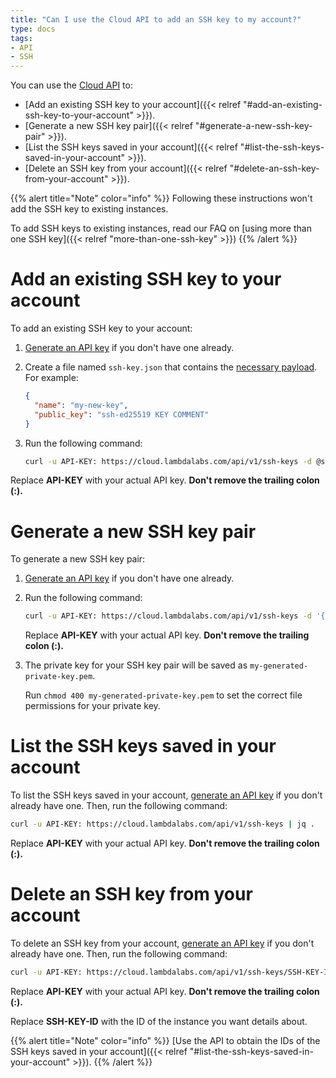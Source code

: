 ```yaml
---
title: "Can I use the Cloud API to add an SSH key to my account?"
type: docs
tags:
- API
- SSH
---
```


You can use the [Cloud API](https://cloud.lambdalabs.com/api/v1/docs) to:

- [Add an existing SSH key to your account]({{< relref "#add-an-existing-ssh-key-to-your-account" >}}).
- [Generate a new SSH key pair]({{< relref "#generate-a-new-ssh-key-pair" >}}).
- [List the SSH keys saved in your account]({{< relref "#list-the-ssh-keys-saved-in-your-account" >}}).
- [Delete an SSH key from your account]({{< relref "#delete-an-ssh-key-from-your-account" >}}).

{{% alert title="Note" color="info" %}}
Following these instructions won't add the SSH key to existing instances.

To add SSH keys to existing instances, read our FAQ on
[using more than one SSH key]({{< relref "more-than-one-ssh-key" >}})
{{% /alert %}}

# Add an existing SSH key to your account

To add an existing SSH key to your account:

1. [Generate an API key](https://cloud.lambdalabs.com/api-keys) if you don't
   have one already.

2. Create a file named `ssh-key.json` that contains the
   [necessary payload](https://cloud.lambdalabs.com/api/v1/docs#operation/launchInstance).
   For example:

   ```json
   {
     "name": "my-new-key",
     "public_key": "ssh-ed25519 KEY COMMENT"
   }
   ```

3. Run the following command:

   ```bash
   curl -u API-KEY: https://cloud.lambdalabs.com/api/v1/ssh-keys -d @ssh-key.json -H "Content-Type: application/json" | jq .
   ```

Replace **API-KEY** with your actual API key. **Don't remove the trailing
colon (:).**

# Generate a new SSH key pair

To generate a new SSH key pair:

1. [Generate an API key](https://cloud.lambdalabs.com/api-keys) if you don't
   have one already.

2. Run the following command:

   ```bash
   curl -u API-KEY: https://cloud.lambdalabs.com/api/v1/ssh-keys -d '{ "name": "my-generated-key" }' -H "Content-Type: application/json" | jq -r '.data.private_key' > my-generated-private-key.pem
   ```

   Replace **API-KEY** with your actual API key. **Don't remove the trailing
   colon (:).**

3. The private key for your SSH key pair will be saved as
   `my-generated-private-key.pem`.

   Run `chmod 400 my-generated-private-key.pem` to set the correct file
   permissions for your private key.

# List the SSH keys saved in your account

To list the SSH keys saved in your account,
[generate an API key](https://cloud.lambdalabs.com/api-keys) if you don't
already have one. Then, run the following command:

```bash
curl -u API-KEY: https://cloud.lambdalabs.com/api/v1/ssh-keys | jq .
```

Replace **API-KEY** with your actual API key. **Don't remove the trailing
colon (:).**

# Delete an SSH key from your account

To delete an SSH key from your account,
[generate an API key](https://cloud.lambdalabs.com/api-keys) if you don't
already have one. Then, run the following command:

```bash
curl -u API-KEY: https://cloud.lambdalabs.com/api/v1/ssh-keys/SSH-KEY-ID | jq .
```

Replace **API-KEY** with your actual API key. **Don't remove the trailing
colon (:).**

Replace **SSH-KEY-ID** with the ID of the instance you want details about.

{{% alert title="Note" color="info" %}}
[Use the API to obtain the IDs of the SSH keys saved in your account]({{< relref "#list-the-ssh-keys-saved-in-your-account" >}}).
{{% /alert %}}
